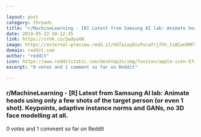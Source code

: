 ```yaml
---

layout: post
category: threads
title: "r/MachineLearning - [R] Latest from Samsung AI lab: Animate heads using only a few shots of the target person (or even 1 shot). Keypoints, adaptive instance norms and GANs, no 3D face modelling at all."
date: 2019-05-22 20:12:35
link: https://vrhk.co/2wdyaXN
image: https://external-preview.redd.it/GGTaixyDxzPucafrj7hh_tzACwnhMFXeldebAvZMxSg.jpg?auto=webp&s=4eabe8c5b74a1f8e3d2275e972dab92398253b53
domain: reddit.com
author: "reddit"
icon: https://www.redditstatic.com/desktop2x/img/favicon/apple-icon-57x57.png
excerpt: "0 votes and 1 comment so far on Reddit"

---
```


### r/MachineLearning - [R] Latest from Samsung AI lab: Animate heads using only a few shots of the target person (or even 1 shot). Keypoints, adaptive instance norms and GANs, no 3D face modelling at all.

0 votes and 1 comment so far on Reddit